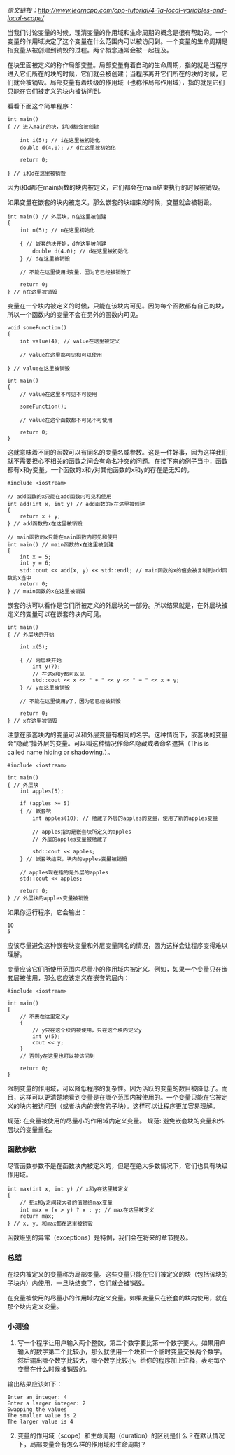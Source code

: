 *原文链接：http://www.learncpp.com/cpp-tutorial/4-1a-local-variables-and-local-scope/*

当我们讨论变量的时候，理清变量的作用域和生命周期的概念是很有帮助的。一个变量的作用域决定了这个变量在什么范围内可以被访问到。一个变量的生命周期是指变量从被创建到销毁的过程。两个概念通常会被一起提及。

在块里面被定义的称作局部变量。局部变量有着自动的生命周期，指的就是当程序进入它们所在的块的时候，它们就会被创建；当程序离开它们所在的块的时候，它们就会被销毁。局部变量有着块级的作用域（也称作局部作用域），指的就是它们只能在它们被定义的块内被访问到。

看看下面这个简单程序：

    int main()
    { // 进入main的块，i和d都会被创建
     
        int i(5); // i在这里被初始化
        double d(4.0); // d在这里被初始化
     
        return 0;
     
    } // i和d在这里被销毁

因为i和d都在main函数的块内被定义，它们都会在main结束执行的时候被销毁。

如果变量在嵌套的块内被定义，那么嵌套的块结束的时候，变量就会被销毁。

    int main() // 外层块，n在这里被创建
    {
        int n(5); // n在这里初始化
     
        { // 嵌套的块开始，d在这里被创建
            double d(4.0); // d在这里被初始化
        } // d在这里被销毁
     
        // 不能在这里使用d变量，因为它已经被销毁了
     
        return 0;
    } // n在这里被销毁

变量在一个块内被定义的时候，只能在该块内可见。因为每个函数都有自己的块，所以一个函数内的变量不会在另外的函数内可见。

    void someFunction()
    {
        int value(4); // value在这里被定义
     
        // value在这里都可见和可以使用
     
    } // value在这里被销毁
     
    int main()
    {
        // value在这里不可见不可使用
     
        someFunction();
     
        // value在这个函数都不可见不可使用
     
        return 0;
    }

这就意味着不同的函数可以有同名的变量名或参数。这是一件好事，因为这样我们就不需要担心不相关的函数之间会有命名冲突的问题。在接下来的例子当中，函数都有x和y变量。一个函数的x和y对其他函数的x和y的存在是无知的。

    #include <iostream>
     
    // add函数的x只能在add函数内可见和使用
    int add(int x, int y) // add函数的x在这里被创建
    {
        return x + y;
    } // add函数的x在这里被销毁
     
    // main函数的x只能在main函数内可见和使用
    int main() // main函数的x在这里被创建
    {
        int x = 5;
        int y = 6;
        std::cout << add(x, y) << std::endl; // main函数的x的值会被复制到add函数的x当中
        return 0;
    } // main函数的x在这里被销毁

嵌套的块可以看作是它们所被定义的外层块的一部分。所以结果就是，在外层块被定义的变量可以在嵌套的块内可见。

    int main()
    { // 外层块的开始
     
        int x(5);
     
        { // 内层块开始
            int y(7);
            // 在这x和y都可以见
            std::cout << x << " + " << y << " = " << x + y;
        } // y在这里被销毁
     
        // 不能在这里使用y了，因为它已经被销毁
     
        return 0;
    } // x在这里被销毁

注意在嵌套块内的变量可以和外层变量有相同的名字。这种情况下，嵌套块的变量会“隐藏”掉外层的变量。可以叫这种情况作命名隐藏或者命名遮挡（This is called name hiding or shadowing.）。

    #include <iostream>
     
    int main()
    { // 外层块
        int apples(5);
     
        if (apples >= 5)
        { // 嵌套块
            int apples(10); // 隐藏了外层的apples的变量，使用了新的apples变量
     
            // apples指的是嵌套块所定义的apples
            // 外层的apples变量被隐藏了
     
            std::cout << apples;
        } // 嵌套块结束，块内的apples变量被销毁
     
        // apples现在指的是外层的apples
        std::cout << apples;
     
        return 0;
    } // 外层块的apples变量被销毁

如果你运行程序，它会输出：

    10
    5

应该尽量避免这种嵌套块变量和外层变量同名的情况，因为这样会让程序变得难以理解。

变量应该它们所使用范围内尽量小的作用域内被定义。例如，如果一个变量只在嵌套层被使用，那么它应该定义在嵌套的层内：

    #include <iostream>
     
    int main()
    {
        // 不要在这里定义y
        {
            // y只在这个块内被使用，只在这个块内定义y
            int y(5);
            cout << y;
        }
        // 否则y在这里也可以被访问到
     
        return 0;
    }

限制变量的作用域，可以降低程序的复杂性。因为活跃的变量的数目被降低了。而且，这样可以更清楚地看到变量是在哪个范围内被使用的。一个变量只能在它被定义的块内被访问到（或者块内的嵌套的子块）。这样可以让程序更加容易理解。

规范: 在变量被使用的尽量小的作用域内定义变量。
规范: 避免嵌套块的变量和外层块的变量重名。

### 函数参数

尽管函数参数不是在函数块内被定义的，但是在绝大多数情况下，它们也具有块级作用域。

    int max(int x, int y) // x和y在这里被定义
    {
        // 把x和y之间较大者的值赋给max变量
        int max = (x > y) ? x : y; // max在这里被定义
        return max;
    } // x, y, 和max都在这里被销毁

函数级别的异常（exceptions）是特例，我们会在将来的章节提及。

### 总结

在块内被定义的变量称为局部变量。这些变量只能在它们被定义的块（包括该块的子块内）内使用，一旦块结束了，它们就会被销毁。

在变量被使用的尽量小的作用域内定义变量。如果变量只在嵌套的块内使用，就在那个块内定义变量。

### 小测验

1) 写一个程序让用户输入两个整数，第二个数字要比第一个数字要大。如果用户输入的数字第二个比较小，那么就使用一个块和一个临时变量交换两个数字。然后输出哪个数字比较大，哪个数字比较小。给你的程序加上注释，表明每个变量在什么时候被销毁的。

输出结果应该如下：

    Enter an integer: 4
    Enter a larger integer: 2
    Swapping the values
    The smaller value is 2
    The larger value is 4

2) 变量的作用域（scope）和生命周期（duration）的区别是什么？在默认情况下，局部变量会有怎么样的作用域和生命周期？

